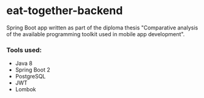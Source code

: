# eat-together-backend

Spring Boot app written as part of the diploma thesis "Comparative analysis of the available programming toolkit used in mobile app development". 

### Tools used:  
* Java 8
* Spring Boot 2
* PostgreSQL
* JWT
* Lombok

